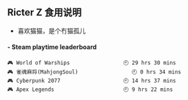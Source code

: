 ## Ricter Z 食用说明
- 喜欢猫猫，是个冇猫孤儿

<!-- steam-box start -->
#### - Steam playtime leaderboard
```text
🎮 World of Warships                 🕘 29 hrs 30 mins
🎮 雀魂麻将(MahjongSoul)                 🕘 0 hrs 34 mins
🎮 Cyberpunk 2077                    🕘 14 hrs 37 mins
🎮 Apex Legends                      🕘 9 hrs 22 mins
```
<!-- Powered by https://github.com/YouEclipse/steam-box . -->
<!-- steam-box end -->

